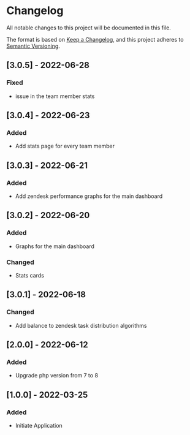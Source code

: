 # Changelog
All notable changes to this project will be documented in this file.

The format is based on [Keep a Changelog](https://keepachangelog.com/en/1.0.0/),
and this project adheres to [Semantic Versioning](https://semver.org/spec/v2.0.0.html).


## [3.0.5] - 2022-06-28
### Fixed
- issue in the team member stats


## [3.0.4] - 2022-06-23
### Added
- Add stats page for every team member


## [3.0.3] - 2022-06-21
### Added
- Add zendesk performance graphs for the main dashboard


## [3.0.2] - 2022-06-20
### Added
- Graphs for the main dashboard

### Changed
- Stats cards 


## [3.0.1] - 2022-06-18
### Changed
- Add balance to zendesk task distribution algorithms

## [2.0.0] - 2022-06-12
### Added
- Upgrade php version from 7 to 8


## [1.0.0] - 2022-03-25
### Added
- Initiate Application

